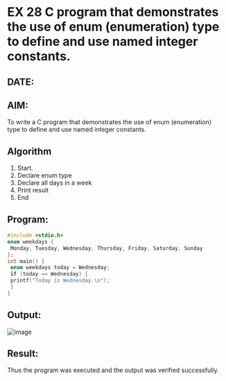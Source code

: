 # EX 28 C program that demonstrates the use of enum (enumeration) type to define and use named integer constants.
## DATE:
## AIM:
To write a C program that demonstrates the use of enum (enumeration) type to define and use named integer constants.

## Algorithm
 1. Start.
2. Declare enum type
3. Declare all days in a week
4. Print result
5. End

## Program:
```c
#include <stdio.h>
enum weekdays {
 Monday, Tuesday, Wednesday, Thursday, Friday, Saturday, Sunday
};
int main() {
 enum weekdays today = Wednesday;
 if (today == Wednesday) {
 printf("Today is Wednesday.\n");
 }
}
```

## Output:

![image](https://github.com/user-attachments/assets/cc81516f-6ccd-4c71-9d90-96f5671805c7)


## Result:
Thus the program was executed and the output was verified successfully.

